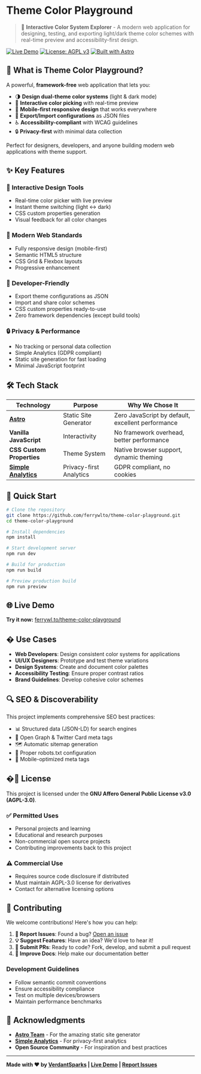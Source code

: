 # Theme Color Playground

> 🎨 **Interactive Color System Explorer** - A modern web application for designing, testing, and exporting light/dark theme color schemes with real-time preview and accessibility-first design.

[![Live Demo](https://img.shields.io/badge/🌐%20Live%20Demo-ferrywl.to-blue?style=for-the-badge)](https://ferrywl.to/theme-color-playground/)
[![License: AGPL v3](https://img.shields.io/badge/License-AGPL%20v3-blue.svg?style=for-the-badge)](https://www.gnu.org/licenses/agpl-3.0)
[![Built with Astro](https://img.shields.io/badge/Built%20with-Astro-orange?style=for-the-badge&logo=astro)](https://astro.build)

## 🎯 What is Theme Color Playground?

A powerful, **framework-free** web application that lets you:
- 🌗 **Design dual-theme color systems** (light & dark mode)
- 🎨 **Interactive color picking** with real-time preview
- 📱 **Mobile-first responsive design** that works everywhere
- 💾 **Export/Import configurations** as JSON files
- ♿ **Accessibility-compliant** with WCAG guidelines
- 🔒 **Privacy-first** with minimal data collection

Perfect for designers, developers, and anyone building modern web applications with theme support.

## ✨ Key Features

### 🎨 **Interactive Design Tools**
- Real-time color picker with live preview
- Instant theme switching (light ↔ dark)
- CSS custom properties generation
- Visual feedback for all color changes

### 📱 **Modern Web Standards**
- Fully responsive design (mobile-first)
- Semantic HTML5 structure
- CSS Grid & Flexbox layouts
- Progressive enhancement

### 🔧 **Developer-Friendly**
- Export theme configurations as JSON
- Import and share color schemes
- CSS custom properties ready-to-use
- Zero framework dependencies (except build tools)

### 🔒 **Privacy & Performance**
- No tracking or personal data collection
- Simple Analytics (GDPR compliant)
- Static site generation for fast loading
- Minimal JavaScript footprint

## 🛠️ Tech Stack

| Technology | Purpose | Why We Chose It |
|------------|---------|-----------------|
| **[Astro](https://astro.build)** | Static Site Generator | Zero JavaScript by default, excellent performance |
| **Vanilla JavaScript** | Interactivity | No framework overhead, better performance |
| **CSS Custom Properties** | Theme System | Native browser support, dynamic theming |
| **[Simple Analytics](https://simpleanalytics.com)** | Privacy-first Analytics | GDPR compliant, no cookies |

## 🚀 Quick Start

```bash
# Clone the repository
git clone https://github.com/ferrywlto/theme-color-playground.git
cd theme-color-playground

# Install dependencies
npm install

# Start development server
npm run dev

# Build for production
npm run build

# Preview production build
npm run preview
```

## 🌐 Live Demo

**Try it now:** [ferrywl.to/theme-color-playground](https://ferrywl.to/theme-color-playground/)

## � Use Cases

- **Web Developers**: Design consistent color systems for applications
- **UI/UX Designers**: Prototype and test theme variations
- **Design Systems**: Create and document color palettes
- **Accessibility Testing**: Ensure proper contrast ratios
- **Brand Guidelines**: Develop cohesive color schemes

## 🔍 SEO & Discoverability

This project implements comprehensive SEO best practices:
- 📊 Structured data (JSON-LD) for search engines
- 🔗 Open Graph & Twitter Card meta tags
- 🗺️ Automatic sitemap generation
- 🤖 Proper robots.txt configuration
- 📱 Mobile-optimized meta tags

## �📄 License

This project is licensed under the **GNU Affero General Public License v3.0 (AGPL-3.0)**.

### ✅ **Permitted Uses**
- Personal projects and learning
- Educational and research purposes
- Non-commercial open source projects
- Contributing improvements back to this project

### ⚠️ **Commercial Use**
- Requires source code disclosure if distributed
- Must maintain AGPL-3.0 license for derivatives
- Contact for alternative licensing options

## 🤝 Contributing

We welcome contributions! Here's how you can help:

1. **🐛 Report Issues**: Found a bug? [Open an issue](https://github.com/ferrywlto/theme-color-playground/issues)
2. **💡 Suggest Features**: Have an idea? We'd love to hear it!
3. **🔧 Submit PRs**: Ready to code? Fork, develop, and submit a pull request
4. **📖 Improve Docs**: Help make our documentation better

### Development Guidelines
- Follow semantic commit conventions
- Ensure accessibility compliance
- Test on multiple devices/browsers
- Maintain performance benchmarks

## 🙏 Acknowledgments

- **[Astro Team](https://astro.build)** - For the amazing static site generator
- **[Simple Analytics](https://simpleanalytics.com)** - For privacy-first analytics
- **Open Source Community** - For inspiration and best practices

---

**Made with ❤️ by [VerdantSparks](https://github.com/ferrywlto) | [Live Demo](https://ferrywl.to/theme-color-playground/) | [Report Issues](https://github.com/ferrywlto/theme-color-playground/issues)**
